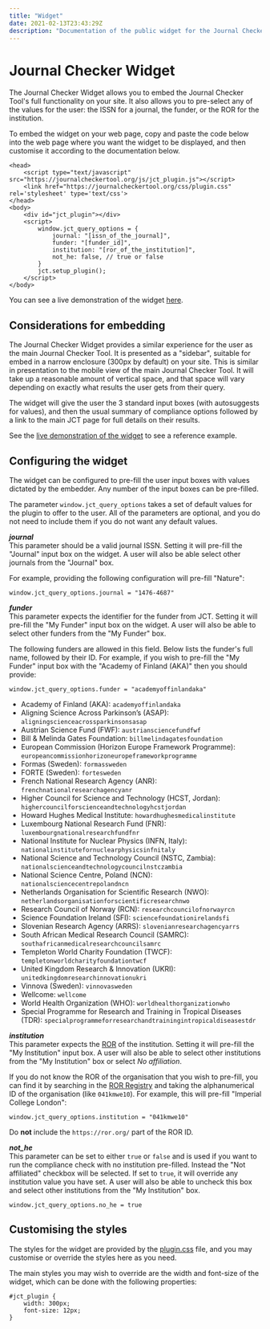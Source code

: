 ```yaml
---
title: "Widget"
date: 2021-02-13T23:43:29Z
description: "Documentation of the public widget for the Journal Checker Tool: Plan S Compliance Validator."
---
```


# Journal Checker Widget

The Journal Checker Widget allows you to embed the Journal Checker Tool's full functionality on your site. It also 
allows you to pre-select any of the values for the user: the ISSN for a journal, the funder, or the ROR for the institution.

To embed the widget on your web page, copy and paste the code below into the web page where you want the widget to be displayed,
and then customise it according to the documentation below.

```code
<head>
    <script type="text/javascript" src="https://journalcheckertool.org/js/jct_plugin.js"></script>
    <link href="https://journalcheckertool.org/css/plugin.css" rel='stylesheet' type='text/css'>
</head>
<body>
    <div id="jct_plugin"></div>
    <script>
        window.jct_query_options = {
            journal: "[issn_of_the_journal]",
            funder: "[funder_id]",
            institution: "[ror_of_the_institution]",
            not_he: false, // true or false
        }
        jct.setup_plugin();
    </script>
</body>
```

You can see a live demonstration of the widget [here](/widget-example).

## Considerations for embedding

The Journal Checker Widget provides a similar experience for the user as the main Journal Checker Tool.  It is presented
as a "sidebar", suitable for embed in a narrow enclosure (300px by default) on your site. This is similar in presentation
to the mobile view of the main Journal Checker Tool.  It will take up a reasonable amount of vertical space, and that
space will vary depending on exactly what results the user gets from their query.

The widget will give the user the 3 standard input boxes (with autosuggests for values), and then the usual summary
of compliance options followed by a link to the main JCT page for full details on their results.

See the [live demonstration of the widget](/widget-example) to see a reference example.

## Configuring the widget

The widget can be configured to pre-fill the user input boxes with values dictated by the embedder.  Any number of the
input boxes can be pre-filled.

The parameter `window.jct_query_options` takes a set of default values for the plugin to offer to the user. 
All of the parameters are optional, and you do not need to include them if you do not want any default values.

***journal***    
This parameter should be a valid journal ISSN.
Setting it will pre-fill the "Journal" input box on the widget.
A user will also be able select other journals from the "Journal" box.

For example, providing the following configuration will pre-fill "Nature": 

```code
window.jct_query_options.journal = "1476-4687"
```

***funder***    
This parameter expects the identifier for the funder from JCT.
Setting it will pre-fill the "My Funder" input box on the widget.
A user will also be able to select other funders from the "My Funder" box.

The following funders are allowed in this field.  Below lists the funder's full name, followed by
their ID.  For example, if you wish to pre-fill the "My Funder" input box with the "Academy of Finland (AKA)"
then you should provide: 

```code
window.jct_query_options.funder = "academyoffinlandaka"
```

* Academy of Finland (AKA): `academyoffinlandaka`
* Aligning Science Across Parkinson’s (ASAP): `aligningscienceacrossparkinsonsasap`
* Austrian Science Fund (FWF): `austriansciencefundfwf`
* Bill & Melinda Gates Foundation: `billmelindagatesfoundation`
* European Commission (Horizon Europe Framework Programme): `europeancommissionhorizoneuropeframeworkprogramme`
* Formas (Sweden): `formassweden`
* FORTE (Sweden): `fortesweden`
* French National Research Agency (ANR): `frenchnationalresearchagencyanr`
* Higher Council for Science and Technology (HCST, Jordan): `highercouncilforscienceandtechnologyhcstjordan`
* Howard Hughes Medical Institute: `howardhughesmedicalinstitute`
* Luxembourg National Research Fund (FNR): `luxembourgnationalresearchfundfnr`
* National Institute for Nuclear Physics (INFN, Italy): `nationalinstitutefornuclearphysicsinfnitaly`
* National Science and Technology Council (NSTC, Zambia): `nationalscienceandtechnologycouncilnstczambia`
* National Science Centre, Poland (NCN): `nationalsciencecentrepolandncn`
* Netherlands Organisation for Scientific Research (NWO): `netherlandsorganisationforscientificresearchnwo`
* Research Council of Norway (RCN): `researchcouncilofnorwayrcn`
* Science Foundation Ireland (SFI): `sciencefoundationirelandsfi`
* Slovenian Research Agency (ARRS): `slovenianresearchagencyarrs`
* South African Medical Research Council (SAMRC): `southafricanmedicalresearchcouncilsamrc`
* Templeton World Charity Foundation (TWCF): `templetonworldcharityfoundationtwcf`
* United Kingdom Research & Innovation (UKRI): `unitedkingdomresearchinnovationukri`
* Vinnova (Sweden): `vinnovasweden`
* Wellcome: `wellcome`
* World Health Organization (WHO): `worldhealthorganizationwho`
* Special Programme for Research and Training in Tropical Diseases (TDR): `specialprogrammeforresearchandtrainingintropicaldiseasestdr`


***institution***    
This parameter expects the [ROR](https://ror.org) of the institution.
Setting it will pre-fill the "My Institution" input box.
A user will also be able to select other institutions from the "My Institution" box or select _No affiliation_.

If you do not know the ROR of the organisation that you wish to pre-fill, you can find it by searching in
the [ROR Registry](https://ror.org/) and taking the alphanumerical ID of the organisation (like `041kmwe10`).
For example, this will pre-fill "Imperial College London": 

```code
window.jct_query_options.institution = "041kmwe10"  
```
Do **not** include the `https://ror.org/` part of the ROR ID.

***not_he***    
This parameter can be set to either `true` or `false` and is used if you want to run the compliance check with no 
institution pre-filled. Instead the "Not affiliated" checkbox will be selected.
If set to `true`, it will override any institution value you have set.
A user will also be able to uncheck this box and select other institutions from the "My Institution" box.

```code
window.jct_query_options.no_he = true
```

## Customising the styles

The styles for the widget are provided by the [plugin.css](https://journalcheckertool.org/css/plugin.css) file,
and you may customise or override the styles here as you need.

The main styles you may wish to override are the width and font-size of the widget, which can be done with the following
properties:

```
#jct_plugin {
    width: 300px;
    font-size: 12px;
}
```

